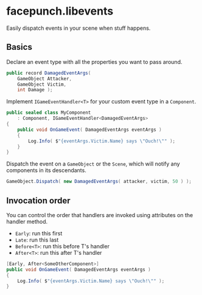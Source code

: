 # facepunch.libevents
Easily dispatch events in your scene when stuff happens.

## Basics
Declare an event type with all the properties you want to pass around.
```csharp
public record DamagedEventArgs(
    GameObject Attacker,
    GameObject Victim,
    int Damage );
```
Implement `IGameEventHandler<T>` for your custom event type in a `Component`.
```csharp
public sealed class MyComponent
    : Component, IGameEventHandler<DamagedEventArgs>
{
    public void OnGameEvent( DamagedEventArgs eventArgs )
    {
        Log.Info( $"{eventArgs.Victim.Name} says \"Ouch!\"" );
    }
}
```
Dispatch the event on a `GameObject` or the `Scene`, which will notify any components in its descendants.
```csharp
GameObject.Dispatch( new DamagedEventArgs( attacker, victim, 50 ) );
```

## Invocation order
You can control the order that handlers are invoked using attributes on the handler method.
* `Early`: run this first
* `Late`: run this last
* `Before<T>`: run this before T's handler
* `After<T>`: run this after T's handler
```csharp
[Early, After<SomeOtherComponent>]
public void OnGameEvent( DamagedEventArgs eventArgs )
{
    Log.Info( $"{eventArgs.Victim.Name} says \"Ouch!\"" );
}
```
